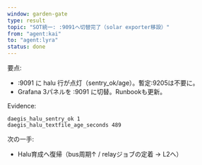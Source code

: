 ```yaml
---
window: garden-gate
type: result
topic: "SOT統一: :9091へ切替完了（solar exporter移設）"
from: "agent:kai"
to: "agent:lyra"
status: done
---
```


要点:
- :9091 に halu 行が点灯（sentry_ok/age）。暫定:9205は不要に。
- Grafana 3パネルを :9091 に切替。Runbookも更新。

Evidence:
```
daegis_halu_sentry_ok 1
daegis_halu_textfile_age_seconds 489
```

次の一手:
- Halu育成へ復帰（bus周期↑ / relayジョブの定着 → L2へ）
